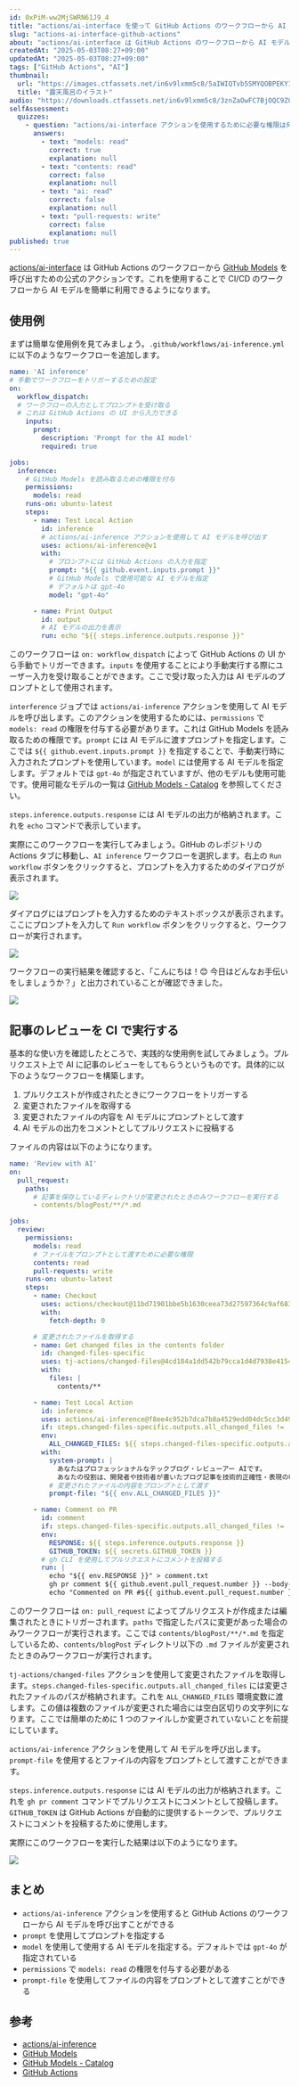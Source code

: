 ```yaml
---
id: 0xPiM-ww2MjSWRN61J9_4
title: "actions/ai-interface を使って GitHub Actions のワークフローから AI モデルを呼び出す"
slug: "actions-ai-interface-github-actions"
about: "actions/ai-interface は GitHub Actions のワークフローから AI モデルを呼び出すための公式のアクションです。これを使用することで CI/CD のワークフローから AI モデルを簡単に利用できるようになります。この記事ではプルリクエスト上で AI に記事のレビューをしてもらうという実践的な使用例を紹介します。"
createdAt: "2025-05-03T08:27+09:00"
updatedAt: "2025-05-03T08:27+09:00"
tags: ["GitHub Actions", "AI"]
thumbnail:
  url: "https://images.ctfassets.net/in6v9lxmm5c8/5aIWIQTvb5SMYQOBPEKY1p/401ad9fd250ea488c81753f8b8ec11f7/onsen_rotenburo_15110-768x689.png"
  title: "露天風呂のイラスト"
audio: "https://downloads.ctfassets.net/in6v9lxmm5c8/3znZaOwFC7BjOQC9ZCuat6/057eae4899bc9acf8b7bed4d65337a32/GitHub_Actions%E3%81%A7AI%E6%B4%BB%E7%94%A8.wav"
selfAssessment:
  quizzes:
    - question: "actions/ai-interface アクションを使用するために必要な権限は何ですか？"
      answers:
        - text: "models: read"
          correct: true
          explanation: null
        - text: "contents: read"
          correct: false
          explanation: null
        - text: "ai: read"
          correct: false
          explanation: null
        - text: "pull-requests: write"
          correct: false
          explanation: null
published: true
---
```

[actions/ai-interface](https://github.com/actions/ai-inference) は GitHub Actions のワークフローから [GitHub Models](https://docs.github.com/ja/github-models) を呼び出すための公式のアクションです。これを使用することで CI/CD のワークフローから AI モデルを簡単に利用できるようになります。

## 使用例

まずは簡単な使用例を見てみましょう。`.github/workflows/ai-inference.yml` に以下のようなワークフローを追加します。

```yaml:.github/workflows/ai-inference.yml
name: 'AI inference'
# 手動でワークフローをトリガーするための設定
on: 
  workflow_dispatch:
  # ワークフローの入力としてプロンプトを受け取る
  # これは GitHub Actions の UI から入力できる
    inputs:
      prompt:
        description: 'Prompt for the AI model'
        required: true

jobs:
  inference:
    # GitHub Models を読み取るための権限を付与
    permissions:
      models: read
    runs-on: ubuntu-latest
    steps:
      - name: Test Local Action
        id: inference
        # actions/ai-inference アクションを使用して AI モデルを呼び出す
        uses: actions/ai-inference@v1
        with:
          # プロンプトには GitHub Actions の入力を指定
          prompt: "${{ github.event.inputs.prompt }}"
          # GitHub Models で使用可能な AI モデルを指定
          # デフォルトは gpt-4o
          model: "gpt-4o"

      - name: Print Output
        id: output
        # AI モデルの出力を表示
        run: echo "${{ steps.inference.outputs.response }}"
```

このワークフローは `on: workflow_dispatch` によって GitHub Actions の UI から手動でトリガーできます。`inputs` を使用することにより手動実行する際にユーザー入力を受け取ることができます。ここで受け取った入力は AI モデルのプロンプトとして使用されます。

`interference` ジョブでは `actions/ai-inference` アクションを使用して AI モデルを呼び出します。このアクションを使用するためには、`permissions` で `models: read` の権限を付与する必要があります。これは GitHub Models を読み取るための権限です。`prompt` には AI モデルに渡すプロンプトを指定します。ここでは `${{ github.event.inputs.prompt }}` を指定することで、手動実行時に入力されたプロンプトを使用しています。`model` には使用する AI モデルを指定します。デフォルトでは `gpt-4o` が指定されていますが、他のモデルも使用可能です。使用可能なモデルの一覧は [GitHub Models - Catalog](https://github.com/marketplace?type=models) を参照してください。

`steps.inference.outputs.response` には AI モデルの出力が格納されます。これを `echo` コマンドで表示しています。

実際にこのワークフローを実行してみましょう。GitHub のレポジトリの Actions タブに移動し、`AI inference` ワークフローを選択します。右上の `Run workflow` ボタンをクリックすると、プロンプトを入力するためのダイアログが表示されます。

![](https://images.ctfassets.net/in6v9lxmm5c8/CpFySWAOO3WLK1afEk62o/461d1faa2ccb90ced1a85451deeb9b62/%E3%82%B9%E3%82%AF%E3%83%AA%E3%83%BC%E3%83%B3%E3%82%B7%E3%83%A7%E3%83%83%E3%83%88_2025-05-03_8.52.53.png)

ダイアログにはプロンプトを入力するためのテキストボックスが表示されます。ここにプロンプトを入力して `Run workflow` ボタンをクリックすると、ワークフローが実行されます。

![](https://images.ctfassets.net/in6v9lxmm5c8/6Gd5fUZGFgxI0TBdvhHced/5facfdeb69bfefa3e5479b026708779b/%E3%82%B9%E3%82%AF%E3%83%AA%E3%83%BC%E3%83%B3%E3%82%B7%E3%83%A7%E3%83%83%E3%83%88_2025-05-03_8.55.26.png)

ワークフローの実行結果を確認すると、「こんにちは！😊 今日はどんなお手伝いをしましょうか？」と出力されていることが確認できました。

![](https://images.ctfassets.net/in6v9lxmm5c8/7lDypmQ7ZgrZGfGUaDZquv/2c0ef28c9972458df0075b55951e9917/%E3%82%B9%E3%82%AF%E3%83%AA%E3%83%BC%E3%83%B3%E3%82%B7%E3%83%A7%E3%83%83%E3%83%88_2025-05-03_9.00.49.png)

## 記事のレビューを CI で実行する

基本的な使い方を確認したところで、実践的な使用例を試してみましょう。プルリクエスト上で AI に記事のレビューをしてもらうというものです。具体的に以下のようなワークフローを構築します。

1. プルリクエストが作成されたときにワークフローをトリガーする
2. 変更されたファイルを取得する
3. 変更されたファイルの内容を AI モデルにプロンプトとして渡す
4. AI モデルの出力をコメントとしてプルリクエストに投稿する

ファイルの内容は以下のようになります。

```yaml:.github/workflows/review-with-ai.yml
name: 'Review with AI'
on: 
  pull_request:
    paths:
      # 記事を保存しているディレクトリが変更されたときのみワークフローを実行する
      - contents/blogPost/**/*.md

jobs:
  review:
    permissions:
      models: read
      # ファイルをプロンプトとして渡すために必要な権限
      contents: read
      pull-requests: write
    runs-on: ubuntu-latest
    steps:
      - name: Checkout
        uses: actions/checkout@11bd71901bbe5b1630ceea73d27597364c9af683 # v4.2.2
        with:
          fetch-depth: 0

      # 変更されたファイルを取得する
      - name: Get changed files in the contents folder
        id: changed-files-specific
        uses: tj-actions/changed-files@4cd184a1dd542b79cca1d4d7938e4154a6520ca7 # v46.0.0
        with:
          files: |
            contents/**

      - name: Test Local Action
        id: inference
        uses: actions/ai-inference@f8ee4c952b7dca7b8a4529edd04dc5cc3d49c435 # v1.0.0
        if: steps.changed-files-specific.outputs.all_changed_files != ''
        env:
          ALL_CHANGED_FILES: ${{ steps.changed-files-specific.outputs.all_changed_files }}
        with:
          system-prompt: |
            あなたはプロフェッショナルなテックブログ・レビューアー AIです。
            あなたの役割は、開発者や技術者が書いたブログ記事を技術的正確性・表現の明確さ・構成の論理性・読者への価値提供という観点でレビューし、フィードバックを提供することです。
          # 変更されたファイルの内容をプロンプトとして渡す
          prompt-file: "${{ env.ALL_CHANGED_FILES }}"

      - name: Comment on PR
        id: comment
        if: steps.changed-files-specific.outputs.all_changed_files != ''
        env:
          RESPONSE: ${{ steps.inference.outputs.response }}
          GITHUB_TOKEN: ${{ secrets.GITHUB_TOKEN }}
        # gh CLI を使用してプルリクエストにコメントを投稿する
        run: |
          echo "${{ env.RESPONSE }}" > comment.txt
          gh pr comment ${{ github.event.pull_request.number }} --body-file comment.txt
          echo "Commented on PR #${{ github.event.pull_request.number }} with response: ${{ env.RESPONSE }}"
```

このワークフローは `on: pull_request` によってプルリクエストが作成または編集されたときにトリガーされます。`paths` で指定したパスに変更があった場合のみワークフローが実行されます。ここでは `contents/blogPost/**/*.md` を指定しているため、`contents/blogPost` ディレクトリ以下の `.md` ファイルが変更されたときのみワークフローが実行されます。

`tj-actions/changed-files` アクションを使用して変更されたファイルを取得します。`steps.changed-files-specific.outputs.all_changed_files` には変更されたファイルのパスが格納されます。これを `ALL_CHANGED_FILES` 環境変数に渡します。この値は複数のファイルが変更された場合には空白区切りの文字列になります。ここでは簡単のために 1 つのファイルしか変更されていないことを前提にしています。

`actions/ai-inference` アクションを使用して AI モデルを呼び出します。`prompt-file` を使用するとファイルの内容をプロンプトとして渡すことができます。

`steps.inference.outputs.response` には AI モデルの出力が格納されます。これを `gh pr comment` コマンドでプルリクエストにコメントとして投稿します。`GITHUB_TOKEN` は GitHub Actions が自動的に提供するトークンで、プルリクエストにコメントを投稿するために使用します。

実際にこのワークフローを実行した結果は以下のようになります。

![](https://images.ctfassets.net/in6v9lxmm5c8/7wHMDSUPt5IwHGehhvizWB/3c41ec56764a6f59d4312a0a89b1b05b/%E3%82%B9%E3%82%AF%E3%83%AA%E3%83%BC%E3%83%B3%E3%82%B7%E3%83%A7%E3%83%83%E3%83%88_2025-05-03_10.12.18.png)

## まとめ

- `actions/ai-inference` アクションを使用すると GitHub Actions のワークフローから AI モデルを呼び出すことができる
- `prompt` を使用してプロンプトを指定する
- `model` を使用して使用する AI モデルを指定する。デフォルトでは `gpt-4o` が指定されている
- `permissions` で `models: read` の権限を付与する必要がある
- `prompt-file` を使用してファイルの内容をプロンプトとして渡すことができる

## 参考

- [actions/ai-inference](https://github.com/actions/ai-inference)
- [GitHub Models](https://docs.github.com/ja/github-models)
- [GitHub Models - Catalog](https://docs.github.com/ja/github-models/catalog)
- [GitHub Actions](https://docs.github.com/ja/actions)
